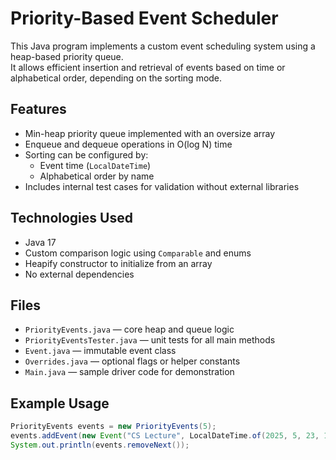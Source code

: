 # Priority-Based Event Scheduler

This Java program implements a custom event scheduling system using a heap-based priority queue.  
It allows efficient insertion and retrieval of events based on time or alphabetical order, depending on the sorting mode.

## Features

- Min-heap priority queue implemented with an oversize array
- Enqueue and dequeue operations in O(log N) time
- Sorting can be configured by:
  - Event time (`LocalDateTime`)
  - Alphabetical order by name
- Includes internal test cases for validation without external libraries

## Technologies Used

- Java 17
- Custom comparison logic using `Comparable` and enums
- Heapify constructor to initialize from an array
- No external dependencies

## Files

- `PriorityEvents.java` — core heap and queue logic
- `PriorityEventsTester.java` — unit tests for all main methods
- `Event.java` — immutable event class
- `Overrides.java` — optional flags or helper constants
- `Main.java` — sample driver code for demonstration

## Example Usage

```java
PriorityEvents events = new PriorityEvents(5);
events.addEvent(new Event("CS Lecture", LocalDateTime.of(2025, 5, 23, 10, 0)));
System.out.println(events.removeNext());
